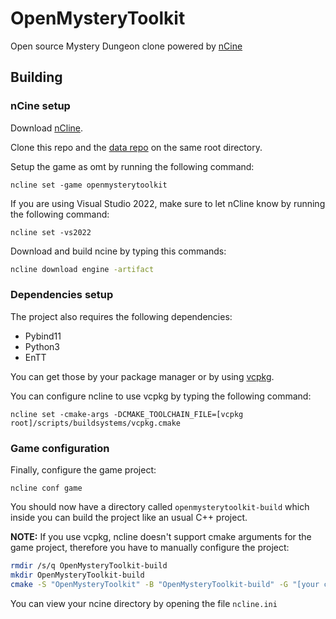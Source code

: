 # OpenMysteryToolkit

Open source Mystery Dungeon clone powered by [nCine](https://github.com/ncine/)

## Building

### nCine setup

Download [nCline](https://github.com/nCine/ncline-artifacts).

Clone this repo and the [data repo](https://github.com/arves100/openmysterytoolkit-data) on the same root directory.

Setup the game as omt by running the following command:

`ncline set -game openmysterytoolkit`

If you are using Visual Studio 2022, make sure to let nCline know by running the following command:

`ncline set -vs2022`

Download and build ncine by typing this commands:

```bash
ncline download engine -artifact
```

### Dependencies setup

The project also requires the following dependencies:

- Pybind11
- Python3
- EnTT

You can get those by your package manager or by using [vcpkg](https://github.com/microsoft/vcpkg).

You can configure ncline to use vcpkg by typing the following command:

`ncline set -cmake-args -DCMAKE_TOOLCHAIN_FILE=[vcpkg root]/scripts/buildsystems/vcpkg.cmake`

### Game configuration

Finally, configure the game project:

`ncline conf game`

You should now have a directory called `openmysterytoolkit-build` which inside you can build the project
like an usual C++ project.

**NOTE:** If you use vcpkg, ncline doesn't support cmake arguments for the game project, therefore you have to manually configure the project:

```bash
rmdir /s/q OpenMysteryToolkit-build
mkdir OpenMysteryToolkit-build
cmake -S "OpenMysteryToolkit" -B "OpenMysteryToolkit-build" -G "[your compiler]" -A x64 -DCMAKE_TOOLCHAIN_FILE=[vcpkg root]/scripts/buildsystems/vcpkg.cmake -D nCine_DIR="[your ncine directory]"
```

You can view your ncine directory by opening the file `ncline.ini`

